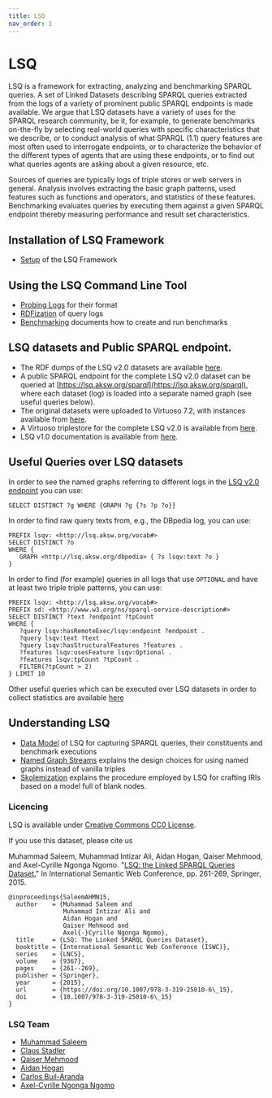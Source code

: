 ```yaml
---
title: LSQ
nav_order: 1
---
```


# LSQ
LSQ is a framework for extracting, analyzing and benchmarking SPARQL queries. A set of Linked Datasets describing SPARQL queries extracted from the logs of a variety of prominent public SPARQL endpoints is made available. We argue that LSQ datasets have a variety of uses for the SPARQL research community, be it, for example, to generate benchmarks on-the-fly by selecting real-world queries with specific characteristics that we describe, or to conduct analysis of what SPARQL (1.1) query features are most often used to interrogate endpoints, or to characterize the behavior of the different types of agents that are using these endpoints, or to find out what queries agents are asking about a given resource, etc. 
  
Sources of queries are typically logs of triple stores or web servers in general.
Analysis involves extracting the basic graph patterns, used features such as functions and operators, and statistics of these features.
Benchmarking evaluates queries by executing them against a given SPARQL endpoint thereby measuring performance and result set characteristics.

## Installation of LSQ Framework

* [Setup](v2/setup.md) of the LSQ Framework

## Using the LSQ Command Line Tool

* [Probing Logs](v2/usage/probing-logs.md) for their format
* [RDFization](v2/usage/rdfization.md) of query logs
* [Benchmarking](v2/usage/benchmarking.md) documents how to create and run benchmarks

## LSQ datasets and Public SPARQL endpoint. 

* The RDF dumps of the LSQ v2.0 datasets are available [here](https://hobbitdata.informatik.uni-leipzig.de/lsqv2/dumps/).
* A public SPARQL endpoint for the complete LSQ v2.0 dataset can be queried at [https://lsq.aksw.org/sparql](https://lsq.aksw.org/sparql), where each dataset (log) is loaded into a separate named graph (see useful queries below). 
* The original datasets were uploaded to Virtuoso 7.2, with instances available from [here](https://hobbitdata.informatik.uni-leipzig.de/lsqv2/endpoints/lsq-endpoints-v2/).
* A Virtuoso triplestore for the complete LSQ v2.0 is available from [here](https://hobbitdata.informatik.uni-leipzig.de/lsqv2/endpoints/). 
* LSQ v1.0 documentation is available from [here](v1/index.html).

## Useful Queries over LSQ datasets

In order to see the named graphs referring to different logs in the [LSQ v2.0 endpoint](https://lsq.aksw.org/sparql) you can use:

````
SELECT DISTINCT ?g WHERE {GRAPH ?g {?s ?p ?o}}
````

In order to find raw query texts from, e.g., the DBpedia log, you can use:

````
PREFIX lsqv: <http://lsq.aksw.org/vocab#> 
SELECT DISTINCT ?o
WHERE { 
   GRAPH <http://lsq.aksw.org/dbpedia> { ?s lsqv:text ?o }
}
````

In order to find (for example) queries in all logs that use `OPTIONAL` and have at least two triple triple patterns, you can use:

````
PREFIX lsqv: <http://lsq.aksw.org/vocab#> 
PREFIX sd: <http://www.w3.org/ns/sparql-service-description#> 
SELECT DISTINCT ?text ?endpoint ?tpCount 
WHERE { 
   ?query lsqv:hasRemoteExec/lsqv:endpoint ?endpoint . 
   ?query lsqv:text ?text . 
   ?query lsqv:hasStructuralFeatures ?features . 
   ?features lsqv:usesFeature lsqv:Optional . 
   ?features lsqv:tpCount ?tpCount . 
   FILTER(?tpCount > 2) 
} LIMIT 10
````

Other useful queries which can be executed over LSQ datasets in order to collect statistics are available [here](https://docs.google.com/spreadsheets/d/1jndGJ2qicN2WworS3Q_4FAjM_QOEUGlWiPPX4hkRoNE/edit?usp=sharing) 

## Understanding LSQ

* [Data Model](concepts/data-model.md) of LSQ for capturing SPARQL queries, their constituents and benchmark executions
* [Named Graph Streams](concepts/named-graph-streams.md) explains the design choices for using named graphs instead of vanilla triples
* [Skolemization](concepts/skolemization.md) explains the procedure employed by LSQ for crafting IRIs based on a model full of blank nodes.

### Licencing 

LSQ is available under [Creative Commons CC0 License](https://creativecommons.org/publicdomain/zero/1.0/). 

If you use this dataset, please cite us 

Muhammad Saleem, Muhammad Intizar Ali, Aidan Hogan, Qaiser Mehmood, and Axel-Cyrille Ngonga Ngomo. "[LSQ: the Linked SPARQL Queries Dataset.](https://aidanhogan.com/docs/LSQ_ISWC2015.pdf)" In International Semantic Web Conference, pp. 261-269, Springer, 2015.

````
@inproceedings{SaleemAHMN15,
  author    = {Muhammad Saleem and
               Muhammad Intizar Ali and
               Aidan Hogan and
               Qaiser Mehmood and
               Axel{-}Cyrille Ngonga Ngomo},
  title     = {LSQ: The Linked SPARQL Queries Dataset},
  booktitle = {International Semantic Web Conference (ISWC)},
  series    = {LNCS},
  volume    = {9367},
  pages     = {261--269},
  publisher = {Springer},
  year      = {2015},
  url       = {https://doi.org/10.1007/978-3-319-25010-6\_15},
  doi       = {10.1007/978-3-319-25010-6\_15}
}
````

### LSQ Team

<ul>
<li>
<a href="https://sites.google.com/site/saleemsweb/">Muhammad Saleem</a> </li>
<li><a href="https://aksw.org/ClausStadler.html">Claus Stadler</a></li>
<li><a href="https://www.insight-centre.org/users/qaiser-mehmood">Qaiser Mehmood</a></li>
<li><a href="http://aidanhogan.com/">Aidan Hogan</a></li>
<li><a href="https://www.carlosbuil.com/">Carlos Buil-Aranda</a></li>
<li><a href="http://aksw.org/AxelNgonga.html">Axel-Cyrille Ngonga Ngomo</a></li>
</ul>

